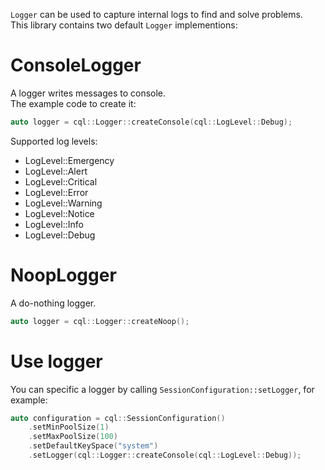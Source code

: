 `Logger` can be used to capture internal logs to find and solve problems.<br/>
This library contains two default `Logger` implementions:

# ConsoleLogger

A logger writes messages to console.<br/>
The example code to create it:<br/>

``` c++
auto logger = cql::Logger::createConsole(cql::LogLevel::Debug);
```

Supported log levels:

- LogLevel::Emergency
- LogLevel::Alert
- LogLevel::Critical
- LogLevel::Error
- LogLevel::Warning
- LogLevel::Notice
- LogLevel::Info
- LogLevel::Debug

# NoopLogger

A do-nothing logger.

``` c++
auto logger = cql::Logger::createNoop();
```

# Use logger

You can specific a logger by calling `SessionConfiguration::setLogger`, for example:

``` c++
auto configuration = cql::SessionConfiguration()
	.setMinPoolSize(1)
	.setMaxPoolSize(100)
	.setDefaultKeySpace("system")
	.setLogger(cql::Logger::createConsole(cql::LogLevel::Debug));
```

